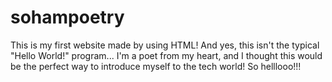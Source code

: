 # sohampoetry
This is my first website made by using HTML!
And yes, this isn't the typical "Hello World!" program... I'm a poet from my heart, and I thought this would be the perfect way to introduce myself to the tech world! 
So helllooo!!!
